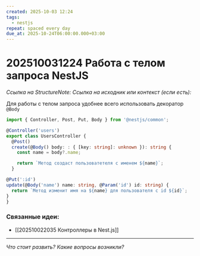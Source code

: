 ```yaml
---
created: 2025-10-03 12:24
tags:
  - nestjs
repeat: spaced every day
due_at: 2025-10-24T06:00:00.000+03:00
---
```

# 202510031224 Работа с телом запроса NestJS

*Ссылка на StructureNote:*
*Ссылка на исходник или контекст (если есть):* 

Для работы с телом запроса удобнее всего использовать декоратор `@Body`

```ts
import { Controller, Post, Put, Body } from '@nestjs/common';

@Controller('users')
export class UsersController {
  @Post()
  create(@Body() body: : { [key: string]: unknown }): string {
    const name = body?.name;

    return `Метод создаст пользоватетеля с именем ${name}`;
  }

@Put(':id')
update(@Body('name') name: string, @Param('id') id: string) {
  return `Метод изменит имя на ${name} для пользователя с id ${id}`;
}
}
```

### Связанные идеи:

* [[202510022035 Контроллеры в Nest.js]]
---

*Что стоит развить? Какие вопросы возникли?*
